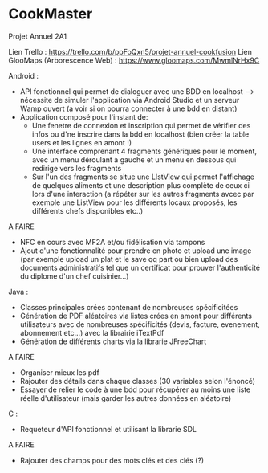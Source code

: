 # CookMaster
Projet Annuel 2A1

Lien Trello : https://trello.com/b/ppFoQxn5/projet-annuel-cookfusion
Lien GlooMaps (Arborescence Web) : https://www.gloomaps.com/MwmlNrHx9C

Android :

- API fonctionnel qui permet de dialoguer avec une BDD en localhost --> nécessite de simuler l'application via Android Studio et un serveur Wamp ouvert (a voir si on pourra connecter à une bdd en distant)
- Application composé pour l'instant de:
    - Une fenetre de connexion et inscription qui permet de vérifier des infos ou d'ne inscrire dans la bdd en localhost (bien créer la table users et les lignes en amont !)
    - Une interface comprenant 4 fragments génériques pour le moment, avec un menu déroulant à gauche et un menu en dessous qui redirige vers les fragments
    - Sur l'un des fragments se situe une LIstView qui permet l'affichage de quelques aliments et une description plus complète de ceux ci lors d'une interaction (a répéter sur les autres fragments avcec par exemple une ListView pour les différents locaux proposés, les différents chefs disponibles etc..)

 A FAIRE
 
- NFC en cours avec  MF2A et/ou fidélisation via tampons 
- Ajout d'une fonctionnalité pour prendre en photo et upload une image (par exemple upload un plat et le save qq part ou bien upload des documents administratifs tel que un certificat pour prouver l'authenticité du diplome d'un chef cuisinier...)

Java :

- Classes principales crées contenant de nombreuses spécificitées
- Génération de PDF aléatoires via listes crées en amont pour différents utilisateurs avec de nombreuses spécificités (devis, facture, evenement, abonnement etc...) avec la librairie iTextPdf
- Génération de différents charts via la librarie JFreeChart

A FAIRE

- Organiser mieux les pdf
- Rajouter des détails dans chaque classes (30 variables selon l'énoncé)
- Essayer de relier le code à une bdd pour récupérer au moins une liste réelle d'utilisateur (mais garder les autres données en aléatoire)


C :

- Requeteur d'API fonctionnel et utilisant la librarie SDL

A FAIRE

- Rajouter des champs pour des mots clés et des clés (?)

